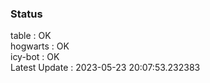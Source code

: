 ### Status


table : OK  
hogwarts : OK  
icy-bot : OK  
Latest Update : 2023-05-23 20:07:53.232383
